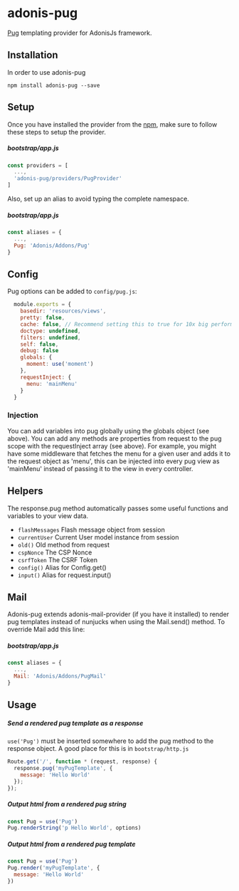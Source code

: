 # adonis-pug

[Pug](https://github.com/pugjs/pug) templating provider for AdonisJs framework.

## Installation

In order to use adonis-pug

```
npm install adonis-pug --save
```

## Setup

Once you have installed the provider from the [npm](https://npmjs.org/packages/adonis-pug), make sure to follow these steps to setup the provider.

##### bootstrap/app.js

```javascript
const providers = [
  ...,
  'adonis-pug/providers/PugProvider'
]
```

Also, set up an alias to avoid typing the complete namespace.

##### bootstrap/app.js
```javascript
const aliases = {
  ...,
  Pug: 'Adonis/Addons/Pug'
}
```

## Config

Pug options can be added to `config/pug.js`:

```javascript
  module.exports = {
    basedir: 'resources/views',
    pretty: false,
    cache: false, // Recommend setting this to true for 10x big performance boost
    doctype: undefined,
    filters: undefined,
    self: false,
    debug: false
    globals: {
      moment: use('moment')
    },
    requestInject: {
      menu: 'mainMenu'
    }
  }
```

### Injection

You can add variables into pug globally using the globals object (see above). You can add any methods are properties from request to the pug scope with the requestInject array (see above). For example, you might have some middleware that fetches the menu for a given user and adds it to the request object as 'menu', this can be injected into every pug view as 'mainMenu' instead of passing it to the view in every controller.

## Helpers

The response.pug method automatically passes some useful functions and variables to your view data.

- `flashMessages` Flash message object from session
- `currentUser` Current User model instance from session
- `old()` Old method from request
- `cspNonce` The CSP Nonce
- `csrfToken` The CSRF Token
- `config()` Alias for Config.get()
- `input()` Alias for request.input()

## Mail

Adonis-pug extends adonis-mail-provider (if you have it installed) to render pug templates instead of nunjucks when using the Mail.send() method. To override Mail add this line:

##### bootstrap/app.js
```javascript
const aliases = {
  ...,
  Mail: 'Adonis/Addons/PugMail'
}
``` 

## Usage

##### Send a rendered pug template as a response
`use('Pug')` must be inserted somewhere to add the pug method to the response object. A good place for this is in `bootstrap/http.js`

```javascript
Route.get('/', function * (request, response) {
  response.pug('myPugTemplate', {
    message: 'Hello World'
  });
});
```

##### Output html from a rendered pug string
```javascript
const Pug = use('Pug')
Pug.renderString('p Hello World', options)
```

##### Output html from a rendered pug template
```javascript
const Pug = use('Pug')
Pug.render('myPugTemplate', {
  message: 'Hello World'
})
```
